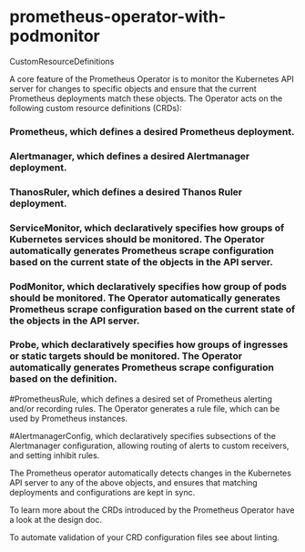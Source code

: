 # prometheus-operator-with-podmonitor
CustomResourceDefinitions

A core feature of the Prometheus Operator is to monitor the Kubernetes API server for changes to specific objects and ensure that the current Prometheus deployments match these objects. The Operator acts on the following custom resource definitions (CRDs):

### Prometheus, which defines a desired Prometheus deployment.

### Alertmanager, which defines a desired Alertmanager deployment.

### ThanosRuler, which defines a desired Thanos Ruler deployment.

### ServiceMonitor, which declaratively specifies how groups of Kubernetes services should be monitored. The Operator automatically generates Prometheus scrape configuration based on the current state of the objects in the API server.

### PodMonitor, which declaratively specifies how group of pods should be monitored. The Operator automatically generates Prometheus scrape configuration based on the current state of the objects in the API server.

### Probe, which declaratively specifies how groups of ingresses or static targets should be monitored. The Operator automatically generates Prometheus scrape configuration based on the definition.

#PrometheusRule, which defines a desired set of Prometheus alerting and/or recording rules. The Operator generates a rule file, which can be used by Prometheus instances.

#AlertmanagerConfig, which declaratively specifies subsections of the Alertmanager configuration, allowing routing of alerts to custom receivers, and setting inhibit rules.

The Prometheus operator automatically detects changes in the Kubernetes API server to any of the above objects, and ensures that matching deployments and configurations are kept in sync.

To learn more about the CRDs introduced by the Prometheus Operator have a look at the design doc.

To automate validation of your CRD configuration files see about linting.
